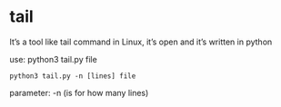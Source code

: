 # tail
It’s a tool like tail command in Linux, it’s open and it’s written in python 

use: python3 tail.py file

    python3 tail.py -n [lines] file
    
parameter: -n (is for how many lines)
